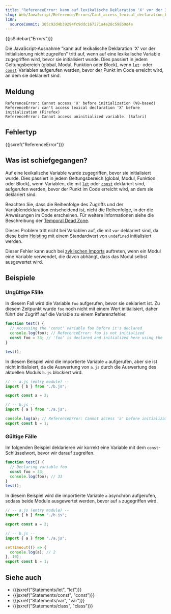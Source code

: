 ```yaml
---
title: "ReferenceError: kann auf lexikalische Deklaration 'X' vor der Initialisierung nicht zugreifen"
slug: Web/JavaScript/Reference/Errors/Cant_access_lexical_declaration_before_init
l10n:
  sourceCommit: 305c92d4b39294fc9ddc167271a4e28c598b9d4e
---
```


{{jsSidebar("Errors")}}

Die JavaScript-Ausnahme "kann auf lexikalische Deklaration 'X' vor der Initialisierung nicht zugreifen" tritt auf, wenn auf eine lexikalische Variable zugegriffen wird, bevor sie initialisiert wurde. Dies passiert in jedem Geltungsbereich (global, Modul, Funktion oder Block), wenn [`let`](/de/docs/Web/JavaScript/Reference/Statements/let)- oder [`const`](/de/docs/Web/JavaScript/Reference/Statements/const)-Variablen aufgerufen werden, bevor der Punkt im Code erreicht wird, an dem sie deklariert sind.

## Meldung

```plain
ReferenceError: Cannot access 'X' before initialization (V8-based)
ReferenceError: can't access lexical declaration 'X' before initialization (Firefox)
ReferenceError: Cannot access uninitialized variable. (Safari)
```

## Fehlertyp

{{jsxref("ReferenceError")}}

## Was ist schiefgegangen?

Auf eine lexikalische Variable wurde zugegriffen, bevor sie initialisiert wurde. Dies passiert in jedem Geltungsbereich (global, Modul, Funktion oder Block), wenn Variablen, die mit [`let`](/de/docs/Web/JavaScript/Reference/Statements/let) oder [`const`](/de/docs/Web/JavaScript/Reference/Statements/const) deklariert sind, aufgerufen werden, bevor der Punkt im Code erreicht wird, an dem sie deklariert sind.

Beachten Sie, dass die Reihenfolge des Zugriffs und der Variablendeklaration entscheidend ist, nicht die Reihenfolge, in der die Anweisungen im Code erscheinen. Für weitere Informationen siehe die Beschreibung der [Temporal Dead Zone](/de/docs/Web/JavaScript/Reference/Statements/let#temporal_dead_zone_tdz).

Dieses Problem tritt nicht bei Variablen auf, die mit `var` deklariert sind, da diese beim [Hoisting](/de/docs/Glossary/Hoisting) mit einem Standardwert von `undefined` initialisiert werden.

Dieser Fehler kann auch bei [zyklischen Imports](/de/docs/Web/JavaScript/Guide/Modules#cyclic_imports) auftreten, wenn ein Modul eine Variable verwendet, die davon abhängt, dass das Modul selbst ausgewertet wird.

## Beispiele

### Ungültige Fälle

In diesem Fall wird die Variable `foo` aufgerufen, bevor sie deklariert ist. Zu diesem Zeitpunkt wurde `foo` noch nicht mit einem Wert initialisiert, daher führt der Zugriff auf die Variable zu einem Referenzfehler.

```js example-bad
function test() {
  // Accessing the 'const' variable foo before it's declared
  console.log(foo); // ReferenceError: foo is not initialized
  const foo = 33; // 'foo' is declared and initialized here using the 'const' keyword
}

test();
```

In diesem Beispiel wird die importierte Variable `a` aufgerufen, aber sie ist nicht initialisiert, da die Auswertung von `a.js` durch die Auswertung des aktuellen Moduls `b.js` blockiert wird.

```js example-bad
// -- a.js (entry module) --
import { b } from "./b.js";

export const a = 2;

// -- b.js --
import { a } from "./a.js";

console.log(a); // ReferenceError: Cannot access 'a' before initialization
export const b = 1;
```

### Gültige Fälle

Im folgenden Beispiel deklarieren wir korrekt eine Variable mit dem `const`-Schlüsselwort, bevor wir darauf zugreifen.

```js example-good
function test() {
  // Declaring variable foo
  const foo = 33;
  console.log(foo); // 33
}
test();
```

In diesem Beispiel wird die importierte Variable `a` asynchron aufgerufen, sodass beide Module ausgewertet werden, bevor auf `a` zugegriffen wird.

```js example-good
// -- a.js (entry module) --
import { b } from "./b.js";

export const a = 2;

// -- b.js --
import { a } from "./a.js";

setTimeout(() => {
  console.log(a); // 2
}, 10);
export const b = 1;
```

## Siehe auch

- {{jsxref("Statements/let", "let")}}
- {{jsxref("Statements/const", "const")}}
- {{jsxref("Statements/var", "var")}}
- {{jsxref("Statements/class", "class")}}
